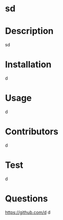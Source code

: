 
# sd
# Description
sd
# Installation 
d
# Usage
d
# Contributors
d
# Test
d
# Questions
https://github.com/d
d
